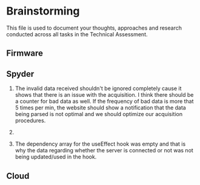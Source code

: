 # Brainstorming

This file is used to document your thoughts, approaches and research conducted across all tasks in the Technical Assessment.

## Firmware

## Spyder

1. The invalid data received shouldn't be ignored completely cause it shows that there is
   an issue with the acquisition. I think there should be a counter for bad data
   as well. If the frequency of bad data is more that 5 times per min, the
   website should show a notification that the data being parsed is not optimal and
   we should optimize our acquisition procedures.

2.
3. The dependency array for the useEffect hook was empty and that is why the data
   regarding whether the server is connected or not was not being updated/used in
   the hook.

## Cloud
